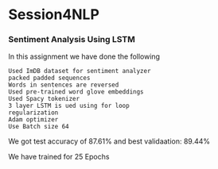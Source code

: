 # Session4NLP


### Sentiment Analysis Using LSTM

In this assignment we have done the following

    Used ImDB dataset for sentiment analyzer
    packed padded sequences
    Words in sentences are reversed
    Used pre-trained word glove embeddings
    Used Spacy tokenizer
    3 layer LSTM is ued using for loop
    regularization
    Adam optimizer
    Use Batch size 64

We got test accuracy of 87.61% and best validaation: 89.44%

We have trained for 25 Epochs
